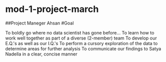 # mod-1-project-march

##Project Maneger
Ahsan
#Goal

To boldly go where no data scientist has gone before...
To learn how to work well together as part of a diverse (2-member) team
To develop our E.Q.'s as well as our I.Q.'s
To perform a cursory exploration of the data to determine areas for further analysis
To communicate our findings to Satya Nadella in a clear, concise manner
